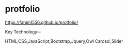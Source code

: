 # protfolio

https://fahim1556.github.io/protfolio/

Key Technology--

HTML,CSS,JavaScript,Bootstrap,Jquery,Owl Carosol,Slider
